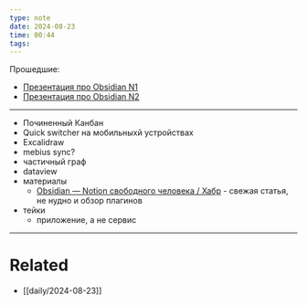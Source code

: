```yaml
---
type: note
date: 2024-08-23
time: 00:44
tags:
---
```


Прошедшие:
- [Презентация про Obsidian N1](Презентация%20про%20Obsidian%20N1.md)
- [Презентация про Obsidian N2](Презентация%20про%20Obsidian%20N2.md)

---

- Починенный Канбан
- Quick switcher на мобильныхй устройствах
- Excalidraw
- mebius sync? 
- частичный граф
- dataview
- материалы
	- [Obsidian — Notion свободного человека / Хабр](https://habr.com/ru/companies/ozonbank/articles/838990/) - свежая статья, не нудно и обзор плагинов
- тейки
	- приложение, а не сервис

---
# Related
- [[daily/2024-08-23]]